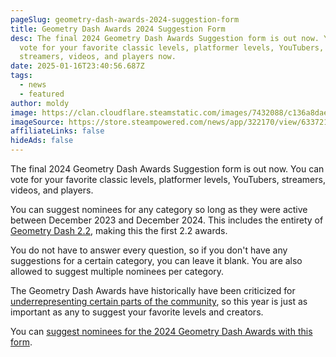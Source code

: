 ```yaml
---
pageSlug: geometry-dash-awards-2024-suggestion-form
title: Geometry Dash Awards 2024 Suggestion Form
desc: The final 2024 Geometry Dash Awards Suggestion form is out now. You can
  vote for your favorite classic levels, platformer levels, YouTubers,
  streamers, videos, and players now.
date: 2025-01-16T23:40:56.687Z
tags:
  - news
  - featured
author: moldy
image: https://clan.cloudflare.steamstatic.com/images/7432088/c136a8dae24a2b0258d5665a3383b1940f56674a.png
imageSource: https://store.steampowered.com/news/app/322170/view/6337210861903348767
affiliateLinks: false
hideAds: false
---
```

The final 2024 Geometry Dash Awards Suggestion form is out now. You can vote for your favorite classic levels, platformer levels, YouTubers, streamers, videos, and players.

You can suggest nominees for any category so long as they were active between December 2023 and December 2024. This includes the entirety of [Geometry Dash 2.2](/categories/2.2/), making this the first 2.2 awards.

You do not have to answer every question, so if you don't have any suggestions for a certain category, you can leave it blank. You are also allowed to suggest multiple nominees per category.

The Geometry Dash Awards have historically have been criticized for [underrepresenting certain parts of the community](/posts/will-the-geometry-dash-awards-be-better-this-year/), so this year is just as important as any to suggest your favorite levels and creators.

You can [suggest nominees for the 2024 Geometry Dash Awards with this form](https://forms.gle/PZHPjUfKQen7eYwk6).